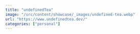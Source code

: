 ```yaml
---
title: "undefinedTea"
image: "/src/content/showcase/_images/undefined-tea.webp"
url: "https://www.undefinedtea.dev/"
categories: ["personal"]
---
```

